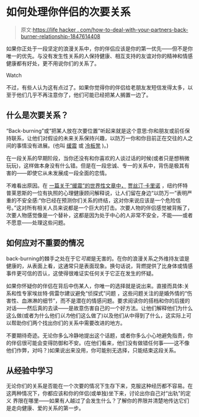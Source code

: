 # 如何处理你伴侣的次要关系

> 原文:[https://life hacker . com/how-to-deal-with-your-partners-back-burner-relationship-1847614408](https://lifehacker.com/how-to-deal-with-your-partners-back-burner-relationship-1847614408)

如果你正处于一段坚定的浪漫关系中，你的伴侣应该是你的第一优先——但不是你唯一的优先。与没有发生性关系的人保持健康、相互支持的友谊对你的精神和情感健康都有好处，更不用说你们的关系了。

Watch

不过，有些人认为这有点过了。如果你觉得你的伴侣给老朋友发短信发得太多，以至于他们几乎不再注意你了，他们可能已经把某人搁置一边了。

## 什么是次要关系？

“Back-burning”或“把某人放在次要位置”听起来就是这个意思:你和朋友或前任保持联系，让他们对假设的未来关系保持兴趣，以防万一你和你目前正在交往的人之间的事情没有进展。(也叫 [缓震](https://www.refinery29.com/en-us/cushioning-dating-term-meaning) 或 [冷板凳](https://www.cosmopolitan.com/sex-love/a25846543/what-is-benching/) )。)

在一段关系的早期阶段，当你还没有和你喜欢的人谈过话的时候(或者只是想稍微玩玩)，这样做本身没有什么错。但是在一段忠诚、专一的关系中，背伤是极其有害的——即使它从未发展成一段全面的恋情。

不难看出原因。在 [一篇关于“缓震”的世界性文章中，](https://www.cosmopolitan.com/sex-love/a26849422/cushioning-meaning-definition/) [贾丝汀·卡里诺](https://www.carinocounseling.com/) ，纽约怀特普莱恩斯的一位有执照的心理健康顾问解释说，让人们留在身边“以防万一”表明严重的不安全感:“你已经在预测你们关系的终结，这对你来说应该是一个危险信号。”这对所有相关人员来说都是一个巨大的打击。次要人物的伴侣感觉被背叛了，次要人物感觉像是一个替补，这都是因为处于中心的人非常不安全，不能——或者不愿意——处理这些问题。

## 如何应对不重要的情况

back-burning的棘手之处在于它*可能*是无害的。在你的浪漫关系之外维持友谊是健康的，从表面上看，这通常只是表面现象。换句话说，背燃提供了比身体或情感事件更可信的否认，这使得很难证实任何关于它正在发生的怀疑。

如果你怀疑你的伴侣在背后中伤某人，你唯一的选择就是说出来。直接而具体:关系和性专家埃丝特·佩雷尔建议避免“侦探式”问题 ，这些问题关注的是婚外情的“伤害性、血淋淋的细节”，而不是潜在的情感问题。要求阅读你的搭档和你的后援的对话——然后真的去读——是故意伤害自己的一个好方法。让他们解释他们为什么这么做(或者为什么他们*认为*他们这么做了)以及他们从中得到了什么，这实际上可以帮助你们两个找出你们的关系中需要改进的地方。

不要期待奇迹。无论你多么冷静地提出这个话题，或者你多么小心地避免指责，你的伴侣很可能会变得防御和不安。(在他们看来，他们没有做错任何事——这不像他们作弊，对吗？)如果说出来没用，你可能别无选择，只能结束这段关系。

## 从经验中学习

无论你们的关系是否能在一个次要的情况下生存下来，克服这种经历都不容易。在这两种情况下，你都应该和你的伴侣(或单独)坐下来，讨论出你自己对“出轨”的定义 界限在哪里——如果有人越过了会发生什么？了解你的界限并清楚地传达它们是走向健康、爱的关系的第一步。